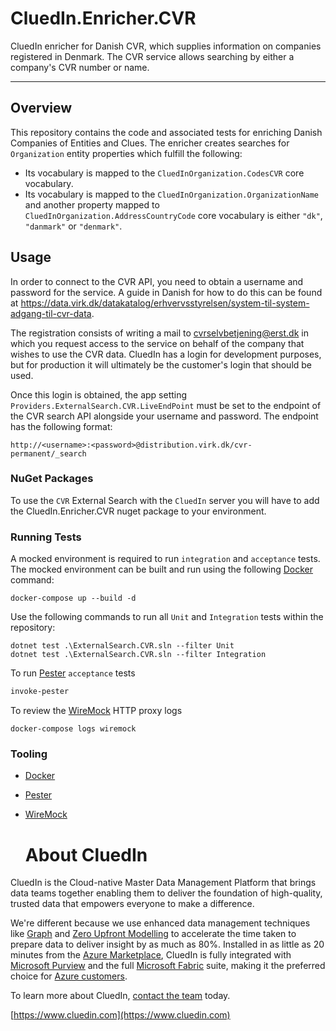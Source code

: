 # CluedIn.Enricher.CVR

CluedIn enricher for Danish CVR, which supplies information on companies registered in Denmark.
The CVR service allows searching by either a company's CVR number or name.

------

## Overview

This repository contains the code and associated tests for enriching Danish Companies of Entities and Clues.
The enricher creates searches for `Organization` entity properties which fulfill the following:

+ Its vocabulary is mapped to the `CluedInOrganization.CodesCVR` core vocabulary.
+ Its vocabulary is mapped to the `CluedInOrganization.OrganizationName` and another property mapped to `CluedInOrganization.AddressCountryCode` core vocabulary is either `"dk"`, `"danmark"` or `"denmark"`.

## Usage

In order to connect to the CVR API, you need to obtain a username and password for the service.
A guide in Danish for how to do this can be found at <https://data.virk.dk/datakatalog/erhvervsstyrelsen/system-til-system-adgang-til-cvr-data>.

The registration consists of writing a mail to cvrselvbetjening@erst.dk in which you request access to the service on behalf of the company that wishes to use the CVR data.
CluedIn has a login for development purposes, but for production it will ultimately be the customer's login that should be used.

Once this login is obtained, the app setting `Providers.ExternalSearch.CVR.LiveEndPoint` must be set to the endpoint of the CVR search API alongside your username and password.
The endpoint has the following format:

```
http://<username>:<password>@distribution.virk.dk/cvr-permanent/_search
```

### NuGet Packages

To use the `CVR` External Search with the `CluedIn` server you will have to add the CluedIn.Enricher.CVR nuget package to your environment.

### Running Tests

A mocked environment is required to run `integration` and `acceptance` tests. The mocked environment can be built and run using the following [Docker](https://www.docker.com/) command:

```Shell
docker-compose up --build -d
```

Use the following commands to run all `Unit` and `Integration` tests within the repository:

```Shell
dotnet test .\ExternalSearch.CVR.sln --filter Unit
dotnet test .\ExternalSearch.CVR.sln --filter Integration
```

To run [Pester](https://github.com/pester/Pester) `acceptance` tests

```PowerShell
invoke-pester
```

To review the [WireMock](http://wiremock.org/) HTTP proxy logs

```Shell
docker-compose logs wiremock
```

### Tooling

- [Docker](https://www.docker.com/)
- [Pester](https://github.com/pester/Pester)
- [WireMock](http://wiremock.org/)

  # About CluedIn
CluedIn is the Cloud-native Master Data Management Platform that brings data teams together enabling them to deliver the foundation of high-quality, trusted data that empowers everyone to make a difference. 

We're different because we use enhanced data management techniques like [Graph](https://www.cluedin.com/graph-versus-relational-databases-which-is-best) and [Zero Upfront Modelling](https://www.cluedin.com/upfront-versus-dynamic-data-modelling) to accelerate the time taken to prepare data to deliver insight by as much as 80%. Installed in as little as 20 minutes from the [Azure Marketplace](https://azuremarketplace.microsoft.com/en-gb/marketplace/apps/cluedin.azure_cluedin?tab=Overview), CluedIn is fully integrated with [Microsoft Purview](https://www.cluedin.com/product/microsoft-purview-mdm-integration?hsCtaTracking=461021ab-7a38-41a3-93dd-cfe2325dfd35%7Cb835efc0-e9b7-4385-a1b6-75cb7632527b) and the full [Microsoft Fabric](https://www.cluedin.com/microsoft-fabric) suite, making it the preferred choice for [Azure customers](https://www.cluedin.com/microsoft-intelligent-data-platform). 

To learn more about CluedIn, [contact the team](https://www.cluedin.com/discovery-call) today.

[https://www.cluedin.com](https://www.cluedin.com)
